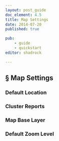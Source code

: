 ```yaml
---
layout: post_guide
doc_element: 4.5
title: Map Settings
date: 2014-07-20
published: true

pub: 
	- guide
	- quickstart
editor: shadrock

---
```


## &sect; Map Settings

### Default Location

### Cluster Reports

### Map Base Layer

### Default Zoom Level


